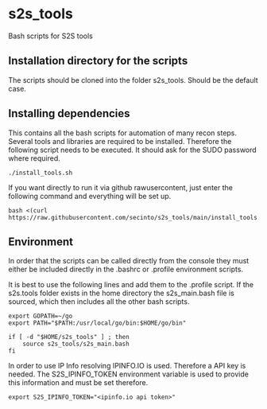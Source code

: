 # s2s_tools

Bash scripts for S2S tools

## Installation directory for the scripts

The scripts should be cloned into the folder s2s_tools. Should be the default case. 

## Installing dependencies

This contains all the bash scripts for automation of many recon steps. Several tools and libraries are required to be installed.
Therefore the following script needs to be executed. It should ask for the SUDO password where required. 

```
./install_tools.sh 
```

If you want directly to run it via github rawusercontent, just enter the following command and everything will be set up.

```
bash <(curl https://raw.githubusercontent.com/secinto/s2s_tools/main/install_tools.sh)
```

## Environment 

In order that the scripts can be called directly from the console they must either be included directly in the .bashrc or .profile 
environment scripts. 

It is best to use the following lines and add them to the .profile script. If the s2s.tools folder exists in the home directory the 
s2s_main.bash file is sourced, which then includes all the other bash scripts.

```
export GOPATH=~/go
export PATH="$PATH:/usr/local/go/bin:$HOME/go/bin"

if [ -d "$HOME/s2s_tools" ] ; then
    source s2s_tools/s2s_main.bash
fi

```

In order to use IP Info resolving IPINFO.IO is used. Therefore a API key is needed. The S2S_IPINFO_TOKEN environment variable is used to provide this information and must be set therefore.

```
export S2S_IPINFO_TOKEN="<ipinfo.io api token>"

```

